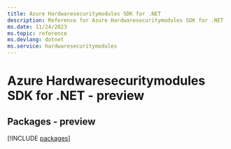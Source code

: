 ```yaml
---
title: Azure Hardwaresecuritymodules SDK for .NET
description: Reference for Azure Hardwaresecuritymodules SDK for .NET
ms.date: 11/24/2023
ms.topic: reference
ms.devlang: dotnet
ms.service: hardwaresecuritymodules
---
```

# Azure Hardwaresecuritymodules SDK for .NET - preview
## Packages - preview
[!INCLUDE [packages](hardwaresecuritymodules-index.md)]